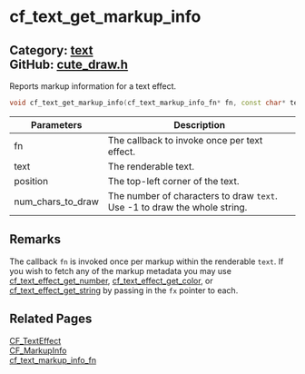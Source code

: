 [//]: # (This file is automatically generated by Cute Framework's docs parser.)
[//]: # (Do not edit this file by hand!)
[//]: # (See: https://github.com/RandyGaul/cute_framework/blob/master/samples/docs_parser.cpp)
[](../header.md ':include')

# cf_text_get_markup_info

Category: [text](/api_reference?id=text)  
GitHub: [cute_draw.h](https://github.com/RandyGaul/cute_framework/blob/master/include/cute_draw.h)  
---

Reports markup information for a text effect.

```cpp
void cf_text_get_markup_info(cf_text_markup_info_fn* fn, const char* text, CF_V2 position, int num_chars_to_draw /*= -1*/);
```

Parameters | Description
--- | ---
fn | The callback to invoke once per text effect.
text | The renderable text.
position | The top-left corner of the text.
num_chars_to_draw | The number of characters to draw `text`. Use -1 to draw the whole string.

## Remarks

The callback `fn` is invoked once per markup within the renderable `text`. If you wish to fetch any of the markup metadata
you may use [cf_text_effect_get_number](/text/cf_text_effect_get_number.md), [cf_text_effect_get_color](/text/cf_text_effect_get_color.md), or [cf_text_effect_get_string](/text/cf_text_effect_get_string.md) by passing in the `fx` pointer to each.

## Related Pages

[CF_TextEffect](/text/cf_texteffect.md)  
[CF_MarkupInfo](/text/cf_markupinfo.md)  
[cf_text_markup_info_fn](/text/cf_text_markup_info_fn.md)  
